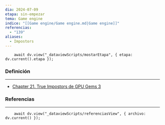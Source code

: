 ```yaml
---
dia: 2024-07-09
etapa: sin-empezar
tema: Game engine
indice: "[[Game engine/Game engine.md|Game engine]]"
referencias:
  - "139"
aliases:
  - Impostors
---
```

```dataviewjs
	await dv.view("_dataviewScripts/mostarEtapa", { etapa: dv.current().etapa });
```
### Definición
---
* [Chapter 21. True Impostors de GPU Gems 3](https://developer.nvidia.com/gpugems/gpugems3/part-iv-image-effects/chapter-21-true-impostors)



### Referencias
---
```dataviewjs
	await dv.view("_dataviewScripts/referenciasView", { archivo: dv.current() });
```